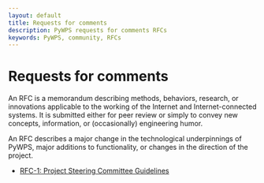 ```yaml
---
layout: default
title: Requests for comments
description: PyWPS requests for comments RFCs
keywords: PyWPS, community, RFCs
---
```


# Requests for comments

An RFC is a memorandum describing methods, behaviors, research, or innovations
applicable to the working of the Internet and Internet-connected systems. It is
submitted either for peer review or simply to convey new concepts, information,
or (occasionally) engineering humor.

An RFC describes a major change in the technological underpinnings of PyWPS,
major additions to functionality, or changes in the direction of the project.

* [RFC-1: Project Steering Committee Guidelines](rfc-1)
